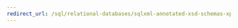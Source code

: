 ```yaml
---
redirect_url: /sql/relational-databases/sqlxml-annotated-xsd-schemas-xpath-queries/net-framework-classes/accessing-sqlxml-functionality-in-the-net-environment?toc=%2fsql%2frelational-databases%2fsqlxml-annotated-xsd-schemas-xpath-queries%2fnet-framework-classes%2ftoc.json
---
```

